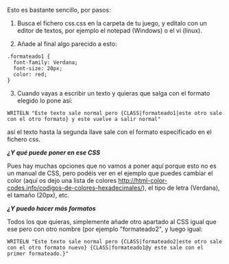Esto es bastante sencillo, por pasos:

1) Busca el fichero css.css en la carpeta de tu juego, y editalo con un editor de textos, por ejemplo el notepad (Windows) o el vi (linux).

2) Añade al final algo parecido a esto:

```
.formateado1 {
  font-family: Verdana;
  font-size: 20px;
  color: red;
}
```

3) Cuando vayas a escribir un texto y quieras que salga con el formato elegido lo pone así:

```
WRITELN "Este texto sale normal pero {CLASS|formateado1|este otro sale con el otro formato} y este vuelve a salir normal"
```

así el texto hasta la segunda llave sale con el formato especificado en el fichero css.

**_¿Y qué puede poner en ese CSS_**

Pues hay muchas opciones que no vamos a poner aquí porque esto no es un manual de CSS, pero podéis ver en el ejemplo que puedes cambiar el color (aquí os dejo una lista de colores http://html-color-codes.info/codigos-de-colores-hexadecimales/), el tipo de letra (Verdana), el tamaño (20px), etc.

**_¿Y puedo hacer más formatos_**

Todos los que quieras, simplemente añade otro apartado al CSS igual que ese pero con otro nombre (por ejemplo "formateado2", y luego igual:

```
WRITELN "Este texto sale normal pero {CLASS|formateado2|este otro sale con el otro formato nuevo} {CLASS|formateado1@y este sale con el primer formateado.}"
```
